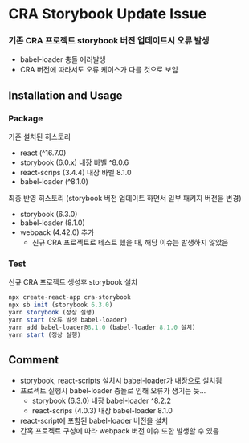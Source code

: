 # CRA Storybook Update Issue

### 기존 CRA 프로젝트 storybook 버전 업데이트시 오류 발생

- babel-loader 충돌 에러발생
- CRA 버전에 따라서도 오류 케이스가 다를 것으로 보임

## Installation and Usage

### Package

기존 설치된 히스토리

- react (^16.7.0)
- storybook (6.0.x) 내장 바벨 ^8.0.6
- react-scrips (3.4.4) 내장 바벨 8.1.0
- babel-loader (^8.1.0)

최종 반영 히스토리 (storybook 버전 업데이트 하면서 일부 패키지 버전을 변경)

- storybook (6.3.0)
- babel-loader (8.1.0)
- webpack (4.42.0) 추가
  - 신규 CRA 프로젝트로 테스트 했을 때, 해당 이슈는 발생하지 않았음

### Test

신규 CRA 프로젝트 생성후 storybook 설치

```ts
npx create-react-app cra-storybook
npx sb init (storybook 6.3.0)
yarn storybook (정상 실행)
yarn start (오류 발생 babel-loader)
yarn add babel-loader@8.1.0 (babel-loader 8.1.0 설치)
yarn start (정상 실행)
```

## Comment

- storybook, react-scripts 설치시 babel-loader가 내장으로 설치됨
- 프로젝트 실행시 babel-loader 충돌로 인해 오류가 생기는 듯...
  - storybook (6.3.0) 내장 babel-loader ^8.2.2
  - react-scrips (4.0.3) 내장 babel-loader 8.1.0
- react-script에 포함된 babel-loader 버전을 설치
- 간혹 프로젝트 구성에 따라 webpack 버전 이슈 또한 발생할 수 있음

